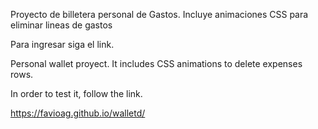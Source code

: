 Proyecto de billetera personal de Gastos. Incluye animaciones CSS para eliminar lineas de gastos

Para ingresar siga el link.

Personal wallet proyect. It includes CSS animations to delete expenses rows.

In order to test it, follow the link.

https://favioag.github.io/walletd/
